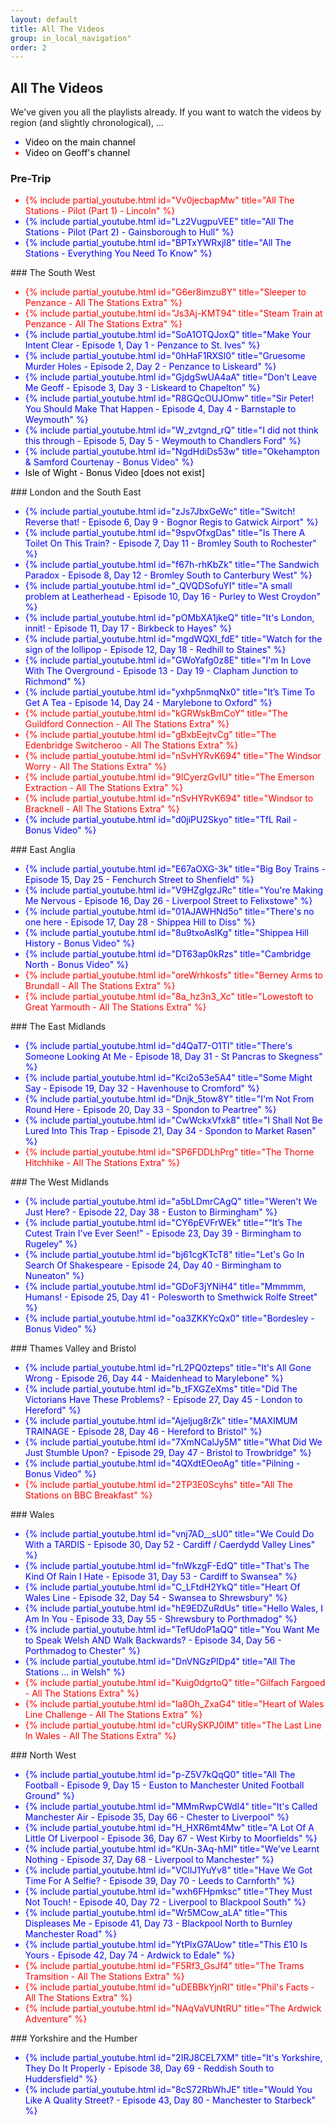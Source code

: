 ```yaml
---
layout: default
title: All The Videos
group: in_local_navigation"
order: 2
---
```

<style>
.li {display:list-item;list-style-type:disc;}
.bl {color:blue;}
.bk {color:black;}
.rd {color:red;}
</style>
## All The Videos

We've given you all the playlists already. If you want to watch the videos by region (and slightly chronological), ...

<ul>
<span class="li bl"><span class="bk">Video on the main channel</span></span>
<span class="li rd"><span class="bk">Video on Geoff's channel</span></span>
</ul>

### Pre-Trip
<ul>
<span class="li rd">{% include partial_youtube.html id="Vv0jecbapMw" title="All The Stations - Pilot (Part 1) - Lincoln" %}</span>
<span class="li bl">{% include partial_youtube.html id="Lz2VugpuVEE" title="All The Stations - Pilot (Part 2) - Gainsborough to Hull" %}</span>
<span class="li bl">{% include partial_youtube.html id="BPTxYWRxjI8" title="All The Stations - Everything You Need To Know" %}</span>
</ul>
### The South West
<ul>
<span class="li rd">{% include partial_youtube.html id="G6er8imzu8Y" title="Sleeper to Penzance - All The Stations Extra" %}</span>
<span class="li rd">{% include partial_youtube.html id="Js3Aj-KMT94" title="Steam Train at Penzance - All The Stations Extra" %}</span>
<span class="li bl">{% include partial_youtube.html id="SoA1OTQJoxQ" title="Make Your Intent Clear - Episode 1, Day 1 - Penzance to St. Ives" %}</span>
<span class="li bl">{% include partial_youtube.html id="0hHaF1RXSl0" title="Gruesome Murder Holes - Episode 2, Day 2 - Penzance to Liskeard" %}</span>
<span class="li bl">{% include partial_youtube.html id="GjdgSwUA4aA" title="Don't Leave Me Geoff - Episode 3, Day 3 - Liskeard to Chapelton" %}</span>
<span class="li bl">{% include partial_youtube.html id="R8GQcOUJOmw" title="Sir Peter! You Should Make That Happen - Episode 4, Day 4 - Barnstaple to Weymouth" %}</span>
<span class="li bl">{% include partial_youtube.html id="W_zvtgnd_rQ" title="I did not think this through - Episode 5, Day 5 - Weymouth to Chandlers Ford" %}</span>
<span class="li bl">{% include partial_youtube.html id="NgdHdiDs53w" title="Okehampton & Samford Courtenay - Bonus Video" %}</span>
<span class="li bl"><span class="bk">Isle of Wight - Bonus Video [does not exist]</span></span>
</ul>
### London and the South East
<ul>
<span class="li bl">{% include partial_youtube.html id="zJs7JbxGeWc" title="Switch! Reverse that! - Episode 6, Day 9 - Bognor Regis to Gatwick Airport" %}</span>
<span class="li bl">{% include partial_youtube.html id="9spvOfxgDas" title="Is There A Toilet On This Train? - Episode 7, Day 11 - Bromley South to Rochester" %}</span>
<span class="li bl">{% include partial_youtube.html id="f67h-rhKbZk" title="The Sandwich Paradox - Episode 8, Day 12 - Bromley South to Canterbury West" %}</span>
<span class="li bl">{% include partial_youtube.html id="_QVQDSofuYI" title="A small problem at Leatherhead - Episode 10, Day 16 - Purley to West Croydon" %}</span>
<span class="li bl">{% include partial_youtube.html id="pOMbXA1jkeQ" title="It's London, innit! - Episode 11, Day 17 - Birkbeck to Hayes" %}</span>
<span class="li bl">{% include partial_youtube.html id="mgdWQXI_fdE" title="Watch for the sign of the lollipop - Episode 12, Day 18 - Redhill to Staines" %}</span>
<span class="li bl">{% include partial_youtube.html id="GWoYafg0z8E" title="I'm In Love With The Overground - Episode 13 - Day 19 - Clapham Junction to Richmond" %}</span>
<span class="li bl">{% include partial_youtube.html id="yxhp5nmqNx0" title="It’s Time To Get A Tea - Episode 14, Day 24 - Marylebone to Oxford" %}</span>
<span class="li rd">{% include partial_youtube.html id="kGRWskBmCoY" title="The Guildford Connection - All The Stations Extra" %}</span>
<span class="li rd">{% include partial_youtube.html id="gBxbEejtvCg" title="The Edenbridge Switcheroo - All The Stations Extra" %}</span>
<span class="li rd">{% include partial_youtube.html id="nSvHYRvK694" title="The Windsor Worry - All The Stations Extra" %}</span>
<span class="li rd">{% include partial_youtube.html id="9ICyerzGvIU" title="The Emerson Extraction - All The Stations Extra" %}</span>
<span class="li rd">{% include partial_youtube.html id="nSvHYRvK694" title="Windsor to Bracknell - All The Stations Extra" %}</span>
<span class="li bl">{% include partial_youtube.html id="d0jiPU2Skyo" title="TfL Rail - Bonus Video" %}</span>
</ul>
### East Anglia
<ul>
<span class="li bl">{% include partial_youtube.html id="E67aOXG-3k" title="Big Boy Trains - Episode 15, Day 25 - Fenchurch Street to Shenfield" %}</span>
<span class="li bl">{% include partial_youtube.html id="V9HZgIgzJRc" title="You're Making Me Nervous - Episode 16, Day 26 - Liverpool Street to Felixstowe" %}</span>
<span class="li bl">{% include partial_youtube.html id="01AJAWHNd5o" title="There's no one here - Episode 17, Day 28 - Shippea Hill to Diss" %}</span>
<span class="li bl">{% include partial_youtube.html id="8u9txoAsIKg" title="Shippea Hill History - Bonus Video" %}</span>
<span class="li bl">{% include partial_youtube.html id="DT63ap0kRzs" title="Cambridge North - Bonus Video" %}</span>
<span class="li rd">{% include partial_youtube.html id="oreWrhkosfs" title="Berney Arms to Brundall - All The Stations Extra" %}</span>
<span class="li rd">{% include partial_youtube.html id="8a_hz3n3_Xc" title="Lowestoft to Great Yarmouth - All The Stations Extra" %}</span>
</ul>
### The East Midlands
<ul>
<span class="li bl">{% include partial_youtube.html id="d4QaT7-O1TI" title="There's Someone Looking At Me - Episode 18, Day 31 - St Pancras to Skegness" %}</span>
<span class="li bl">{% include partial_youtube.html id="Kci2o53e5A4" title="Some Might Say - Episode 19, Day 32 - Havenhouse to Cromford" %}</span>
<span class="li bl">{% include partial_youtube.html id="Dnjk_5tow8Y" title="I'm Not From Round Here - Episode 20, Day 33 - Spondon to Peartree" %}</span>
<span class="li bl">{% include partial_youtube.html id="CwWckxVfxk8" title="I Shall Not Be Lured Into This Trap - Episode 21, Day 34 - Spondon to Market Rasen" %}</span>
<span class="li rd">{% include partial_youtube.html id="SP6FDDLhPrg" title="The Thorne Hitchhike - All The Stations Extra" %}</span>
</ul>
### The West Midlands
<ul>
<span class="li bl">{% include partial_youtube.html id="a5bLDmrCAgQ" title="Weren't We Just Here? - Episode 22, Day 38 - Euston to Birmingham" %}</span>
<span class="li bl">{% include partial_youtube.html id="CY6pEVFrWEk" title="“It’s The Cutest Train I’ve Ever Seen!” - Episode 23, Day 39 - Birmingham to Rugeley" %}</span>
<span class="li bl">{% include partial_youtube.html id="bj61cgKTcT8" title="Let's Go In Search Of Shakespeare - Episode 24, Day 40 - Birmingham to Nuneaton" %}</span>
<span class="li bl">{% include partial_youtube.html id="GDoF3jYNiH4" title="Mmmmm, Humans! - Episode 25, Day 41 - Polesworth to Smethwick Rolfe Street" %}</span>
<span class="li bl">{% include partial_youtube.html id="oa3ZKKYcQx0" title="Bordesley - Bonus Video" %}</span>
</ul>
### Thames Valley and Bristol
<ul>
<span class="li bl">{% include partial_youtube.html id="rL2PQ0zteps" title="It's All Gone Wrong - Episode 26, Day 44 - Maidenhead to Marylebone" %}</span>
<span class="li bl">{% include partial_youtube.html id="b_tFXGZeXms" title="Did The Victorians Have These Problems? - Episode 27, Day 45 - London to Hereford" %}</span>
<span class="li bl">{% include partial_youtube.html id="Ajeljug8rZk" title="MAXIMUM TRAINAGE - Episode 28, Day 46 - Hereford to Bristol" %}</span>
<span class="li bl">{% include partial_youtube.html id="7XmNCalJy5M" title="What Did We Just Stumble Upon? - Episode 29, Day 47 - Bristol to Trowbridge" %}</span>
<span class="li bl">{% include partial_youtube.html id="4QXdtEOeoAg" title="Pilning - Bonus Video" %}</span>
<span class="li rd">{% include partial_youtube.html id="2TP3E0Scyhs" title="All The Stations on BBC Breakfast" %}</span>
</ul>
### Wales
<ul>
<span class="li bl">{% include partial_youtube.html id="vnj7AD__sU0" title="We Could Do With a TARDIS - Episode 30, Day 52 - Cardiff / Caerdydd Valley Lines" %}</span>
<span class="li bl">{% include partial_youtube.html id="fnWkzgF-EdQ" title="That's The Kind Of Rain I Hate - Episode 31, Day 53 - Cardiff to Swansea" %}</span>
<span class="li bl">{% include partial_youtube.html id="C_LFtdH2YkQ" title="Heart Of Wales Line - Episode 32, Day 54 - Swansea to Shrewsbury" %}</span>
<span class="li bl">{% include partial_youtube.html id="hE9EDZuRdUs" title="Hello Wales, I Am In You - Episode 33, Day 55 - Shrewsbury to Porthmadog" %}</span>
<span class="li bl">{% include partial_youtube.html id="TefUdoP1aQQ" title="You Want Me to Speak Welsh AND Walk Backwards? - Episode 34, Day 56 - Porthmadog to Chester" %}</span>
<span class="li bl">{% include partial_youtube.html id="DnVNGzPIDp4" title="All The Stations ... in Welsh" %}</span>
<span class="li rd">{% include partial_youtube.html id="Kuig0dgrtoQ" title="Gilfach Fargoed - All The Stations Extra" %}</span>
<span class="li rd">{% include partial_youtube.html id="la8Oh_ZxaG4" title="Heart of Wales Line Challenge - All The Stations Extra" %}</span>
<span class="li rd">{% include partial_youtube.html id="cURySKPJ0IM" title="The Last Line In Wales - All The Stations Extra" %}</span>
</ul>
### North West
<ul>
<span class="li bl">{% include partial_youtube.html id="p-Z5V7kQqQ0" title="All The Football - Episode 9, Day 15 - Euston to Manchester United Football Ground" %}</span>
<span class="li bl">{% include partial_youtube.html id="MMmRwpCWdI4" title="It's Called Manchester Air - Episode 35, Day 66 - Chester to Liverpool" %}</span>
<span class="li bl">{% include partial_youtube.html id="H_HXR6mt4Mw" title="A Lot Of A Little Of Liverpool - Episode 36, Day 67 - West Kirby to Moorfields" %}</span>
<span class="li bl">{% include partial_youtube.html id="KUn-3Aq-hMI" title="We've Learnt Nothing - Episode 37, Day 68 - Liverpool to Manchester" %}</span>
<span class="li bl">{% include partial_youtube.html id="VCllJ1YuYv8" title="Have We Got Time For A Selfie? - Episode 39, Day 70 - Leeds to Carnforth" %}</span>
<span class="li bl">{% include partial_youtube.html id="wxh6FHpmksc" title="They Must Not Touch! - Episode 40, Day 72 - Liverpool to Blackpool South" %}</span>
<span class="li bl">{% include partial_youtube.html id="Wr5MCow_aLA" title="This Displeases Me - Episode 41, Day 73 - Blackpool North to Burnley Manchester Road" %}</span> 
<span class="li bl">{% include partial_youtube.html id="YtPlxG7AUow" title="This £10 Is Yours - Episode 42, Day 74 - Ardwick to Edale" %}</span>
<span class="li rd">{% include partial_youtube.html id="F5Rf3_GsJf4" title="The Trams Tramsition - All The Stations Extra" %}</span>
<span class="li rd">{% include partial_youtube.html id="uDEBBkYjnRI" title="Phil's Facts - All The Stations Extra" %}</span>
<span class="li rd">{% include partial_youtube.html id="NAqVaVUNtRU" title="The Ardwick Adventure" %}</span>
</ul>
### Yorkshire and the Humber
<ul>
<span class="li bl">{% include partial_youtube.html id="2IRJ8CEL7XM" title="It's Yorkshire, They Do It Properly - Episode 38, Day 69 - Reddish South to Huddersfield" %}</span>
<span class="li bl">{% include partial_youtube.html id="8cS72RbWhJE" title="Would You Like A Quality Street? - Episode 43, Day 80 - Manchester to Starbeck" %}</span>
</ul>
